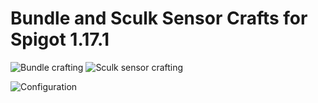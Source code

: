 # Bundle and Sculk Sensor Crafts for Spigot 1.17.1

![Bundle crafting](https://i.imgur.com/Ww4d5JK.png)
![Sculk sensor crafting](https://i.imgur.com/uwSMcsK.png)


![Configuration](https://i.imgur.com/YatjrGF.png)